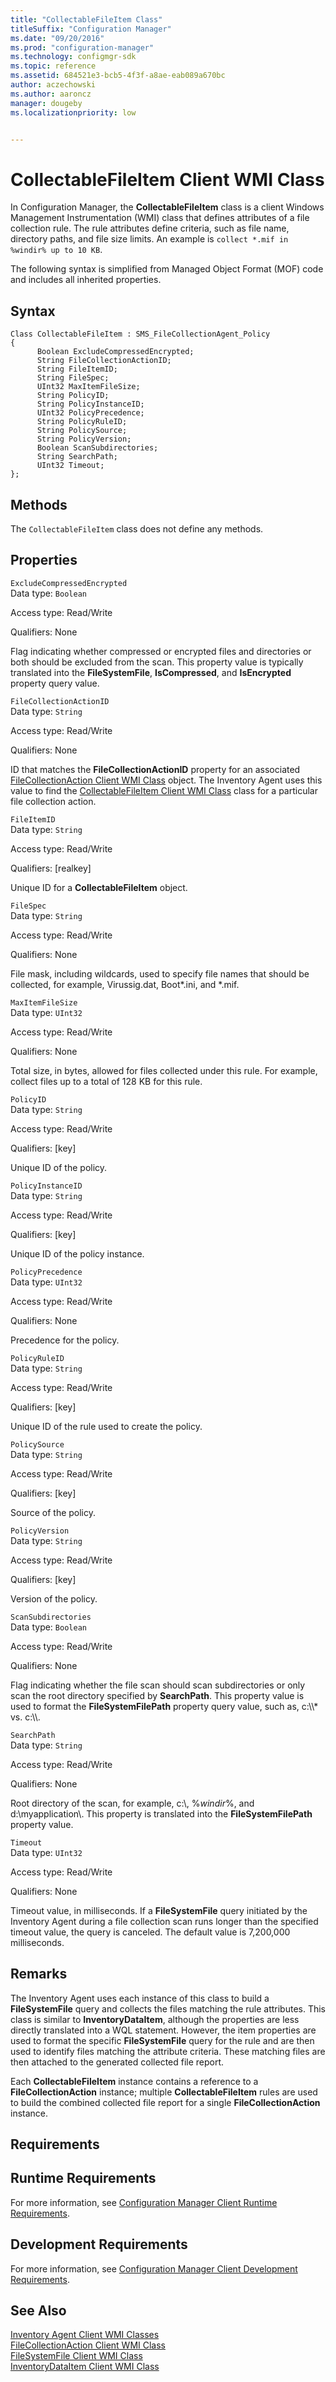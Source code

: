 ```yaml
---
title: "CollectableFileItem Class"
titleSuffix: "Configuration Manager"
ms.date: "09/20/2016"
ms.prod: "configuration-manager"
ms.technology: configmgr-sdk
ms.topic: reference
ms.assetid: 684521e3-bcb5-4f3f-a8ae-eab089a670bc
author: aczechowski
ms.author: aaroncz
manager: dougebyms.localizationpriority: low


---
```

# CollectableFileItem Client WMI Class
In Configuration Manager, the **CollectableFileItem** class is a client Windows Management Instrumentation (WMI) class that defines attributes of a file collection rule. The rule attributes define criteria, such as file name, directory paths, and file size limits. An example is `collect *.mif in %windir% up to 10 KB`.  

 The following syntax is simplified from Managed Object Format (MOF) code and includes all inherited properties.  

## Syntax  

```  
Class CollectableFileItem : SMS_FileCollectionAgent_Policy  
{  
      Boolean ExcludeCompressedEncrypted;  
      String FileCollectionActionID;  
      String FileItemID;  
      String FileSpec;  
      UInt32 MaxItemFileSize;  
      String PolicyID;  
      String PolicyInstanceID;  
      UInt32 PolicyPrecedence;  
      String PolicyRuleID;  
      String PolicySource;  
      String PolicyVersion;  
      Boolean ScanSubdirectories;  
      String SearchPath;  
      UInt32 Timeout;  
};  
```  

## Methods  
 The `CollectableFileItem` class does not define any methods.  

## Properties  
 `ExcludeCompressedEncrypted`  
 Data type: `Boolean`  

 Access type: Read/Write  

 Qualifiers: None  

 Flag indicating whether compressed or encrypted files and directories or both should be excluded from the scan. This property value is typically translated into the **FileSystemFile**, **IsCompressed**, and **IsEncrypted** property query value.  

 `FileCollectionActionID`  
 Data type: `String`  

 Access type: Read/Write  

 Qualifiers: None  

 ID that matches the **FileCollectionActionID** property for an associated [FileCollectionAction Client WMI Class](../../../../../develop/reference/core/clients/client-classes/filecollectionaction-client-wmi-class.md) object. The Inventory Agent uses this value to find the [CollectableFileItem Client WMI Class](../../../../../develop/reference/core/clients/client-classes/collectablefileitem-client-wmi-class.md) class for a particular file collection action.  

 `FileItemID`  
 Data type: `String`  

 Access type: Read/Write  

 Qualifiers: [realkey]  

 Unique ID for a **CollectableFileItem** object.  

 `FileSpec`  
 Data type: `String`  

 Access type: Read/Write  

 Qualifiers: None  

 File mask, including wildcards, used to specify file names that should be collected, for example, Virussig.dat, Boot*.ini, and \*.mif.  

 `MaxItemFileSize`  
 Data type: `UInt32`  

 Access type: Read/Write  

 Qualifiers: None  

 Total size, in bytes, allowed for files collected under this rule. For example, collect files up to a total of 128 KB for this rule.  

 `PolicyID`  
 Data type: `String`  

 Access type: Read/Write  

 Qualifiers: [key]  

 Unique ID of the policy.  

 `PolicyInstanceID`  
 Data type: `String`  

 Access type: Read/Write  

 Qualifiers: [key]  

 Unique ID of the policy instance.  

 `PolicyPrecedence`  
 Data type: `UInt32`  

 Access type: Read/Write  

 Qualifiers: None  

 Precedence for the policy.  

 `PolicyRuleID`  
 Data type: `String`  

 Access type: Read/Write  

 Qualifiers: [key]  

 Unique ID of the rule used to create the policy.  

 `PolicySource`  
 Data type: `String`  

 Access type: Read/Write  

 Qualifiers: [key]  

 Source of the policy.  

 `PolicyVersion`  
 Data type: `String`  

 Access type: Read/Write  

 Qualifiers: [key]  

 Version of the policy.  

 `ScanSubdirectories`  
 Data type: `Boolean`  

 Access type: Read/Write  

 Qualifiers: None  

 Flag indicating whether the file scan should scan subdirectories or only scan the root directory specified by **SearchPath**. This property value is used to format the **FileSystemFilePath** property query value, such as, c:\\\\* vs. c:\\\\.  

 `SearchPath`  
 Data type: `String`  

 Access type: Read/Write  

 Qualifiers: None  

 Root directory of the scan, for example, c:\\, %*windir*%, and d:\myapplication\\. This property is translated into the **FileSystemFilePath** property value.  

 `Timeout`  
 Data type: `UInt32`  

 Access type: Read/Write  

 Qualifiers: None  

 Timeout value, in milliseconds. If a **FileSystemFile** query initiated by the Inventory Agent during a file collection scan runs longer than the specified timeout value, the query is canceled. The default value is 7,200,000 milliseconds.  

## Remarks  
 The Inventory Agent uses each instance of this class to build a **FileSystemFile** query and collects the files matching the rule attributes. This class is similar to **InventoryDataItem**, although the properties are less directly translated into a WQL statement. However, the item properties are used to format the specific **FileSystemFile** query for the rule and are then used to identify files matching the attribute criteria. These matching files are then attached to the generated collected file report.  

 Each **CollectableFileItem** instance contains a reference to a **FileCollectionAction** instance; multiple **CollectableFileItem** rules are used to build the combined collected file report for a single **FileCollectionAction** instance.  

## Requirements  

## Runtime Requirements  
 For more information, see [Configuration Manager Client Runtime Requirements](../../../../../develop/core/reqs/client-runtime-requirements.md).  

## Development Requirements  
 For more information, see [Configuration Manager Client Development Requirements](../../../../../develop/core/reqs/client-development-requirements.md).  

## See Also  
 [Inventory Agent Client WMI Classes](../../../../../develop/reference/core/clients/client-classes/inventory-agent-client-wmi-classes.md)   
 [FileCollectionAction Client WMI Class](../../../../../develop/reference/core/clients/client-classes/filecollectionaction-client-wmi-class.md)   
 [FileSystemFile Client WMI Class](../../../../../develop/reference/core/clients/client-classes/filesystemfile-client-wmi-class.md)   
 [InventoryDataItem Client WMI Class](../../../../../develop/reference/core/clients/client-classes/inventorydataitem-client-wmi-class.md)
